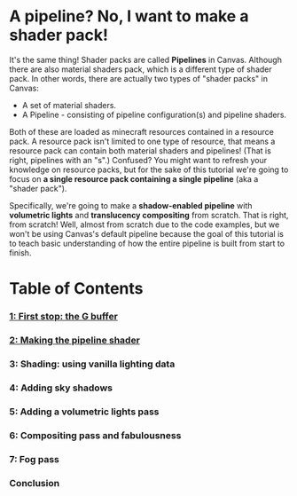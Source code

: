 # A pipeline? No, I want to make a shader pack!

It's the same thing! Shader packs are called **Pipelines** in Canvas. Although there are also material shaders pack, which is a different type of shader pack. In other words, there are actually two types of "shader packs" in Canvas:
* A set of material shaders.
* A Pipeline - consisting of pipeline configuration(s) and pipeline shaders.

Both of these are loaded as minecraft resources contained in a resource pack. A resource pack isn't limited to one type of resource, that means a resource pack can contain both material shaders and pipelines! (That is right, pipelines with an "s".) Confused? You might want to refresh your knowledge on resource packs, but for the sake of this tutorial we're going to focus on **a single resource pack containing a single pipeline** (aka a "shader pack").

Specifically, we're going to make a **shadow-enabled pipeline** with **volumetric lights** and **translucency compositing** from scratch. That is right, from scratch! Well, almost from scratch due to the code examples, but we won't be using Canvas's default pipeline because the goal of this tutorial is to teach basic understanding of how the entire pipeline is built from start to finish.

# Table of Contents

### [1: First stop: the G buffer](https://github.com/spiralhalo/CanvasTutorial/wiki/1:-First-stop:-the-G-buffer)
### [2: Making the pipeline shader](https://github.com/spiralhalo/CanvasTutorial/wiki/2:-Making-the-pipeline-shader)
### 3: Shading: using vanilla lighting data
### 4: Adding sky shadows
### 5: Adding a volumetric lights pass
### 6: Compositing pass and fabulousness
### 7: Fog pass
### Conclusion
